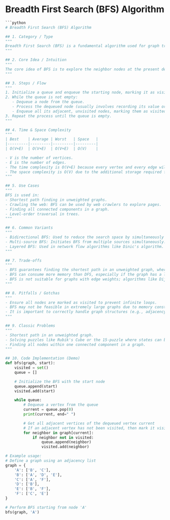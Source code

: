 # Breadth First Search (BFS) Algorithm

```python
```python
# Breadth First Search (BFS) Algorithm

## 1. Category / Type
"""
Breadth First Search (BFS) is a fundamental algorithm used for graph traversal and searching. It falls under the category of graph algorithms and is commonly used to explore nodes and edges of a graph.
"""

## 2. Core Idea / Intuition
"""
The core idea of BFS is to explore the neighbor nodes at the present depth prior to moving on to nodes at the next depth level. It uses a queue data structure to keep track of the nodes that need to be explored. BFS is particularly useful for finding the shortest path in an unweighted graph and for exploring all the nodes reachable from a given node.
"""

## 3. Steps / Flow
"""
1. Initialize a queue and enqueue the starting node, marking it as visited.
2. While the queue is not empty:
   - Dequeue a node from the queue.
   - Process the dequeued node (usually involves recording its value or performing some operation).
   - Enqueue all its adjacent, unvisited nodes, marking them as visited.
3. Repeat the process until the queue is empty.
"""

## 4. Time & Space Complexity
"""
| Best    | Average | Worst   | Space   |
|---------|---------|---------|---------|
| O(V+E)  | O(V+E)  | O(V+E)  | O(V)    |

- V is the number of vertices.
- E is the number of edges.
- The time complexity is O(V+E) because every vertex and every edge will be explored in the worst case.
- The space complexity is O(V) due to the additional storage required for the queue and the visited set.
"""

## 5. Use Cases
"""
BFS is used in:
- Shortest path finding in unweighted graphs.
- Crawling the web: BFS can be used by web crawlers to explore pages.
- Finding all connected components in a graph.
- Level-order traversal in trees.
"""

## 6. Common Variants
"""
- Bidirectional BFS: Used to reduce the search space by simultaneously exploring from both the start and target nodes.
- Multi-source BFS: Initiates BFS from multiple sources simultaneously.
- Layered BFS: Used in network flow algorithms like Dinic's algorithm.
"""

## 7. Trade-offs
"""
- BFS guarantees finding the shortest path in an unweighted graph, whereas DFS can get trapped exploring a deep node path.
- BFS can consume more memory than DFS, especially if the graph has a large breadth.
- BFS is not suitable for graphs with edge weights; algorithms like Dijkstra's are more appropriate in such cases.
"""

## 8. Pitfalls / Gotchas
"""
- Ensure all nodes are marked as visited to prevent infinite loops.
- BFS may not be feasible in extremely large graphs due to memory constraints.
- It is important to correctly handle graph structures (e.g., adjacency list vs adjacency matrix) to optimize performance.
"""

## 9. Classic Problems
"""
- Shortest path in an unweighted graph.
- Solving puzzles like Rubik's Cube or the 15-puzzle where states can be represented as graphs.
- Finding all nodes within one connected component in a graph.
"""

## 10. Code Implementation (Demo)
def bfs(graph, start):
    visited = set()
    queue = []

    # Initialize the BFS with the start node
    queue.append(start)
    visited.add(start)

    while queue:
        # Dequeue a vertex from the queue
        current = queue.pop(0)
        print(current, end=" ")

        # Get all adjacent vertices of the dequeued vertex current
        # If an adjacent vertex has not been visited, then mark it visited and enqueue it
        for neighbor in graph[current]:
            if neighbor not in visited:
                queue.append(neighbor)
                visited.add(neighbor)

# Example usage:
# Define a graph using an adjacency list
graph = {
    'A': ['B', 'C'],
    'B': ['A', 'D', 'E'],
    'C': ['A', 'F'],
    'D': ['B'],
    'E': ['B', 'F'],
    'F': ['C', 'E']
}

# Perform BFS starting from node 'A'
bfs(graph, 'A')
```
```